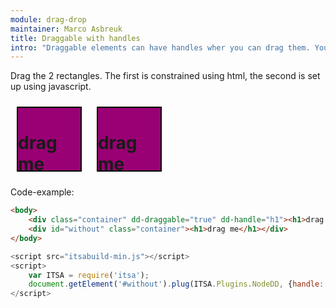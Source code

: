 ```yaml
---
module: drag-drop
maintainer: Marco Asbreuk
title: Draggable with handles
intro: "Draggable elements can have handles wher you can drag them. You set this up using the attribute <b>dd-handle==\"css-selector\"</b>, or using javascript by using <b>node.plugin(ITSA.Plugins.NodeDD, {handle: 'css-selector'})</b>. The plugin does nothing more than add the right attribute to the draggable Element, and it just works.</b>"
---
```


<style type="text/css">
    .container {
        margin: 10px;
        height: 100px;
        width: 100px;
        background-color: #990073;
        border: 2px solid #000;
        cursor: default;
        display: inline-block;
        *display: inline;
        *zoom: 1;
    }
    .body-content.module .container h1 {
        font-size: 1em;
        background-color: #000;
        color: #FFF;
        padding: 0.2em;
        margin: 0;
        text-align: center;
    }
</style>

Drag the 2 rectangles. The first is constrained using html, the second is set up using javascript.

<div class="container" dd-draggable="true" dd-handle="h1"><h1>drag me</h1></div>
<div id="without" class="container"><h1>drag me</h1></div>

<p class="spaced">Code-example:</p>

```html
<body>
    <div class="container" dd-draggable="true" dd-handle="h1"><h1>drag me</h1></div>
    <div id="without" class="container"><h1>drag me</h1></div>
</body>
```

```js
<script src="itsabuild-min.js"></script>
<script>
    var ITSA = require('itsa');
    document.getElement('#without').plug(ITSA.Plugins.NodeDD, {handle: 'h1'});
</script>
```

<script src="../../dist/itsabuild-min.js"></script>
<script>
    var ITSA = require('itsa');
    document.getElement('#without').plug(ITSA.Plugins.NodeDD, {handle: 'h1'});
</script>
